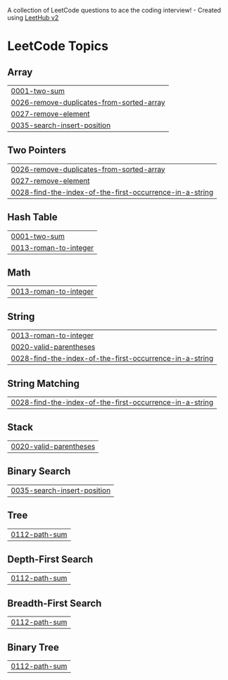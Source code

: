 A collection of LeetCode questions to ace the coding interview! - Created using [LeetHub v2](https://github.com/arunbhardwaj/LeetHub-2.0)
<!---LeetCode Topics Start-->
# LeetCode Topics
## Array
|  |
| ------- |
| [0001-two-sum](https://github.com/AnnaProDev/LeetCode/tree/master/0001-two-sum) |
| [0026-remove-duplicates-from-sorted-array](https://github.com/AnnaProDev/LeetCode/tree/master/0026-remove-duplicates-from-sorted-array) |
| [0027-remove-element](https://github.com/AnnaProDev/LeetCode/tree/master/0027-remove-element) |
| [0035-search-insert-position](https://github.com/AnnaProDev/LeetCode/tree/master/0035-search-insert-position) |
## Two Pointers
|  |
| ------- |
| [0026-remove-duplicates-from-sorted-array](https://github.com/AnnaProDev/LeetCode/tree/master/0026-remove-duplicates-from-sorted-array) |
| [0027-remove-element](https://github.com/AnnaProDev/LeetCode/tree/master/0027-remove-element) |
| [0028-find-the-index-of-the-first-occurrence-in-a-string](https://github.com/AnnaProDev/LeetCode/tree/master/0028-find-the-index-of-the-first-occurrence-in-a-string) |
## Hash Table
|  |
| ------- |
| [0001-two-sum](https://github.com/AnnaProDev/LeetCode/tree/master/0001-two-sum) |
| [0013-roman-to-integer](https://github.com/AnnaProDev/LeetCode/tree/master/0013-roman-to-integer) |
## Math
|  |
| ------- |
| [0013-roman-to-integer](https://github.com/AnnaProDev/LeetCode/tree/master/0013-roman-to-integer) |
## String
|  |
| ------- |
| [0013-roman-to-integer](https://github.com/AnnaProDev/LeetCode/tree/master/0013-roman-to-integer) |
| [0020-valid-parentheses](https://github.com/AnnaProDev/LeetCode/tree/master/0020-valid-parentheses) |
| [0028-find-the-index-of-the-first-occurrence-in-a-string](https://github.com/AnnaProDev/LeetCode/tree/master/0028-find-the-index-of-the-first-occurrence-in-a-string) |
## String Matching
|  |
| ------- |
| [0028-find-the-index-of-the-first-occurrence-in-a-string](https://github.com/AnnaProDev/LeetCode/tree/master/0028-find-the-index-of-the-first-occurrence-in-a-string) |
## Stack
|  |
| ------- |
| [0020-valid-parentheses](https://github.com/AnnaProDev/LeetCode/tree/master/0020-valid-parentheses) |
## Binary Search
|  |
| ------- |
| [0035-search-insert-position](https://github.com/AnnaProDev/LeetCode/tree/master/0035-search-insert-position) |
## Tree
|  |
| ------- |
| [0112-path-sum](https://github.com/AnnaProDev/LeetCode/tree/master/0112-path-sum) |
## Depth-First Search
|  |
| ------- |
| [0112-path-sum](https://github.com/AnnaProDev/LeetCode/tree/master/0112-path-sum) |
## Breadth-First Search
|  |
| ------- |
| [0112-path-sum](https://github.com/AnnaProDev/LeetCode/tree/master/0112-path-sum) |
## Binary Tree
|  |
| ------- |
| [0112-path-sum](https://github.com/AnnaProDev/LeetCode/tree/master/0112-path-sum) |
<!---LeetCode Topics End-->